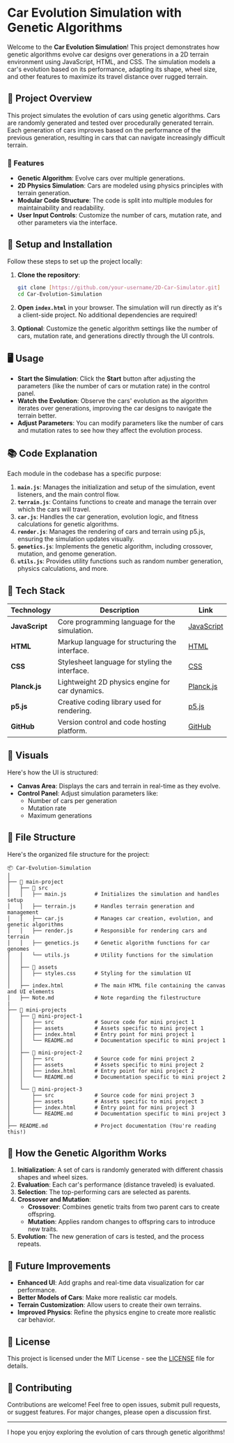 
# **Car Evolution Simulation with Genetic Algorithms**

Welcome to the **Car Evolution Simulation**! This project demonstrates how genetic algorithms evolve car designs over generations in a 2D terrain environment using JavaScript, HTML, and CSS. The simulation models a car's evolution based on its performance, adapting its shape, wheel size, and other features to maximize its travel distance over rugged terrain.

<!-- ![Car Evolution Simulation Banner](path/to/your/banner-image.png) -->

## **🚀 Project Overview**

This project simulates the evolution of cars using genetic algorithms. Cars are randomly generated and tested over procedurally generated terrain. Each generation of cars improves based on the performance of the previous generation, resulting in cars that can navigate increasingly difficult terrain.

### **🌟 Features**
- **Genetic Algorithm**: Evolve cars over multiple generations.
- **2D Physics Simulation**: Cars are modeled using physics principles with terrain generation.
- **Modular Code Structure**: The code is split into multiple modules for maintainability and readability.
- **User Input Controls**: Customize the number of cars, mutation rate, and other parameters via the interface.

## **🔧 Setup and Installation**

Follow these steps to set up the project locally:

1. **Clone the repository**:
   ```bash
   git clone [https://github.com/your-username/2D-Car-Simulator.git]
   cd Car-Evolution-Simulation
   ```

2. **Open `index.html`** in your browser. The simulation will run directly as it's a client-side project. No additional dependencies are required!

3. **Optional**: Customize the genetic algorithm settings like the number of cars, mutation rate, and generations directly through the UI controls.

## **🖥️ Usage**

- **Start the Simulation**: Click the **Start** button after adjusting the parameters (like the number of cars or mutation rate) in the control panel.
- **Watch the Evolution**: Observe the cars' evolution as the algorithm iterates over generations, improving the car designs to navigate the terrain better.
- **Adjust Parameters**: You can modify parameters like the number of cars and mutation rates to see how they affect the evolution process.

## **📚 Code Explanation**

Each module in the codebase has a specific purpose:

1. **`main.js`**: Manages the initialization and setup of the simulation, event listeners, and the main control flow.
2. **`terrain.js`**: Contains functions to create and manage the terrain over which the cars will travel.
3. **`car.js`**: Handles the car generation, evolution logic, and fitness calculations for genetic algorithms.
4. **`render.js`**: Manages the rendering of cars and terrain using p5.js, ensuring the simulation updates visually.
5. **`genetics.js`**: Implements the genetic algorithm, including crossover, mutation, and genome generation.
6. **`utils.js`**: Provides utility functions such as random number generation, physics calculations, and more.

## **🧩 Tech Stack**

| Technology    | Description                                     | Link                                    |
|---------------|-------------------------------------------------|----------------------------------------|
| **JavaScript**| Core programming language for the simulation.   | [JavaScript](https://developer.mozilla.org/en-US/docs/Web/JavaScript)  |
| **HTML**      | Markup language for structuring the interface.  | [HTML](https://developer.mozilla.org/en-US/docs/Web/HTML)              |
| **CSS**       | Stylesheet language for styling the interface.  | [CSS](https://developer.mozilla.org/en-US/docs/Web/CSS)                |
| **Planck.js** | Lightweight 2D physics engine for car dynamics. | [Planck.js](https://github.com/shakiba/planck.js)                      |
| **p5.js**     | Creative coding library used for rendering.     | [p5.js](https://p5js.org/)                                            |
| **GitHub**    | Version control and code hosting platform.      | [GitHub](https://github.com/)                                          |

## **🎨 Visuals**

Here's how the UI is structured:

- **Canvas Area**: Displays the cars and terrain in real-time as they evolve.
- **Control Panel**: Adjust simulation parameters like:
  - Number of cars per generation
  - Mutation rate
  - Maximum generations

## **📂 File Structure**

Here's the organized file structure for the project:

```plaintext
📦 Car-Evolution-Simulation
│
├── 📁 main-project
│   ├── 📁 src
│   │   ├── main.js         # Initializes the simulation and handles setup
│   │   ├── terrain.js      # Handles terrain generation and management
│   │   ├── car.js          # Manages car creation, evolution, and genetic algorithms
│   │   ├── render.js       # Responsible for rendering cars and terrain
│   │   ├── genetics.js     # Genetic algorithm functions for car genomes
│   │   └── utils.js        # Utility functions for the simulation
│   │
│   ├── 📁 assets
│   │   ├── styles.css      # Styling for the simulation UI
│   │
│   ├── index.html          # The main HTML file containing the canvas and UI elements
│   ├── Note.md             # Note regarding the filestructure
|    
├── 📁 mini-projects        
│   ├── 📁 mini-project-1
│   │   ├── src             # Source code for mini project 1
│   │   ├── assets          # Assets specific to mini project 1
│   │   ├── index.html      # Entry point for mini project 1
│   │   └── README.md       # Documentation specific to mini project 1
│   │
│   ├── 📁 mini-project-2
│   │   ├── src             # Source code for mini project 2
│   │   ├── assets          # Assets specific to mini project 2
│   │   ├── index.html      # Entry point for mini project 2
│   │   └── README.md       # Documentation specific to mini project 2
│   │
│   └── 📁 mini-project-3
│       ├── src             # Source code for mini project 3
│       ├── assets          # Assets specific to mini project 3
│       ├── index.html      # Entry point for mini project 3
│       └── README.md       # Documentation specific to mini project 3
│
├── README.md               # Project documentation (You're reading this!)

```

<!-- **Screenshots**:
1. **Simulation in Action**:
   ![Simulation Running](path/to/your/simulation-screenshot.png)

2. **Control Panel**:
   ![Control Panel](path/to/your/control-panel-screenshot.png) -->

## **🔄 How the Genetic Algorithm Works**

1. **Initialization**: A set of cars is randomly generated with different chassis shapes and wheel sizes.
2. **Evaluation**: Each car's performance (distance traveled) is evaluated.
3. **Selection**: The top-performing cars are selected as parents.
4. **Crossover and Mutation**:
   - **Crossover**: Combines genetic traits from two parent cars to create offspring.
   - **Mutation**: Applies random changes to offspring cars to introduce new traits.
5. **Evolution**: The new generation of cars is tested, and the process repeats.

## **🚧 Future Improvements**

- **Enhanced UI**: Add graphs and real-time data visualization for car performance.
- **Better Models of Cars**: Make more realistic car models.
- **Terrain Customization**: Allow users to create their own terrains.
- **Improved Physics**: Refine the physics engine to create more realistic car behavior.

## **📜 License**

This project is licensed under the MIT License - see the [LICENSE](LICENSE) file for details.

## **🤝 Contributing**

Contributions are welcome! Feel free to open issues, submit pull requests, or suggest features. For major changes, please open a discussion first.

---

I hope you enjoy exploring the evolution of cars through genetic algorithms!
<!-- 
![Footer Image](path/to/your/footer-image.png) -->

